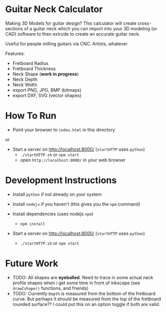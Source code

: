 # Guitar Neck Calculator

Making 3D Models for guitar design?  This calculator will create cross-sections of a guitar neck which you can import into your 3D modeling (or CAD) software to then extrude to create an accurate guitar neck.

Useful for people milling guitars via CNC.  Artists, whatever.

Features:
- Fretboard Radius
- Fretboard Thickness
- Neck Shape  (**work in progress**)
- Neck Depth
- Neck Width
- export PNG, JPG, BMP  (bitmaps)
- export DXF, SVG       (vector shapes)

# How To Run

- Point your browser to `index.html` in this directory

or

- Start a server on <http://localhost:8000/>   (`startHTTP` uses `python`)
  - `./startHTTP.sh` or `npm start`
  - open `http://localhost:8000/` in your web browser


# Development Instructions
- Install `python` if not already on your system
- Install `nodejs` if you haven't (this gives you the `npm` command)

- Install dependencies   (uses nodejs `npm`)
  - `npm install`

- Start a server on <http://localhost:8000/>   (`startHTTP` uses `python`)
  - `./startHTTP.sh` or `npm start`

# Future Work
- TODO: All shapes are **eyeballed**.  Need to trace in some actual neck profile shapes when i get some time in front of inkscape (see `drawCshape()` functions, and friends)
- TODO: Currently `Depth` is measured from the bottom of the fretboard curve.  But perhaps it should be measured from the top of the fretboard rounded surface??  I could put this on an option toggle if both are valid.


